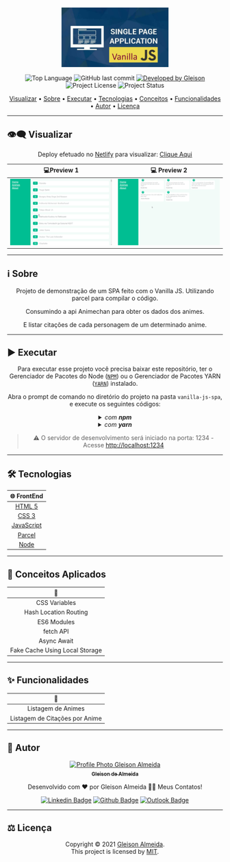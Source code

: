 <p align="center">
  <img alt="Project Logo" src=".github/logo.jpg" width="250px"/>
</p>

<p align="center"> 
  <img alt="Top Language" src="https://img.shields.io/github/languages/top/gleisonkz/vanilla-js-spa?color=3498db&style=for-the-badge">
  <img alt="GitHub last commit" src="https://img.shields.io/github/last-commit/gleisonkz/vanilla-js-spa?color=3498db&style=for-the-badge&label=Ultimo%20Commit">   
  <a href="https://github.com/gleisonkz">
    <img alt="Developed by Gleison" src="https://img.shields.io/badge/Developer-Gleison-%3498db?color=3498db&style=for-the-badge&label=Desenvolvedor">
  </a>  
  <img alt="Project License" src="https://img.shields.io/apm/l/vim-mode?style=for-the-badge&label=licen%C3%A7a"/>   
   <img alt="Project Status" src="https://img.shields.io/badge/Concluído-%3498db?color=3498db&style=for-the-badge&label=Status">  
  
</p>

<p align="center">
 <a href="#eye_speech_bubble-visualizar">Visualizar</a> •
 <a href="#information_source-sobre">Sobre</a> •
 <a href="#arrow_forward-executar">Executar</a> •
 <a href="#hammer_and_wrench-tecnologias">Tecnologias</a> • 
 <a href="#brain-conceitos-aplicados">Conceitos</a> •
 <a href="#sparkles-funcionalidades">Funcionalidades</a> •
 <a href="#boy-autor">Autor</a> •
 <a href="#balance_scale-licença">Licença</a>
</p>

---

## :eye_speech_bubble: **Visualizar**

<div align="center">

Deploy efetuado no [Netlify](https://www.netlify.com/) para visualizar: [Clique Aqui](https://vanilla-js-spa.netlify.app/)

|                    :computer:Preview 1                     |                    :computer: Preview 2                    |
| :--------------------------------------------------------: | :--------------------------------------------------------: |
| <kbd><img src=".github/preview-1.png" alt="Tablet"/></kbd> | <kbd><img src=".github/preview-2.png" alt="Mobile"/></kbd> |

</div>
  
---

## :information_source: Sobre

<div align="center">

Projeto de demonstração de um SPA feito com o Vanilla JS. Utilizando parcel para compilar o código.

Consumindo a api Animechan para obter os dados dos animes.

E listar citações de cada personagem de um determinado anime.

---

</div>

## :arrow_forward: **Executar**

<div align="center">

Para executar esse projeto você precisa baixar este repositório, ter o Gerenciador de Pacotes do Node ([`NPM`](https://www.npmjs.com/get-npm)) ou o Gerenciador de Pacotes YARN ([`YARN`](https://yarnpkg.com/getting-started)) instalado.

Abra o prompt de comando no diretório do projeto na pasta <code>vanilla-js-spa</code>, e execute os seguintes códigos:

<details>
  <summary><i>com <b>npm</b></i></summary>
  
  ```bash
  # Instalar dependências
  $ npm install ou npm i

# Iniciar o servidor de desenvolvimento

$ npm start

````

</details>

<details>
<summary><i>com <b>yarn</b></i></summary>

```bash
# Instalar dependências
$ yarn install

# Iniciar o servidor de desenvolvimento
$ yarn start

````

</details>

> ⚠️ O servidor de desenvolvimento será iniciado na porta: 1234 - Acesse <http://localhost:1234>

</div>

---

## :hammer_and_wrench: **Tecnologias**

<div align="center">

|                    :globe_with_meridians: FrontEnd                    |
| :-------------------------------------------------------------------: |
|      [HTML 5](https://developer.mozilla.org/en-US/docs/Web/HTML)      |
|       [CSS 3](https://developer.mozilla.org/en-US/docs/Web/CSS)       |
| [JavaScript](https://developer.mozilla.org/en-US/docs/Web/JavaScript) |
|                    [Parcel](https://parceljs.org/)                    |
|                    [Node](https://nodejs.org/en/)                     |

</div>

---

## :brain: **Conceitos Aplicados**

<div align="center">

|        :page_facing_up:        |
| :----------------------------: |
|         CSS Variables          |
|     Hash Location Routing      |
|          ES6 Modules           |
|           fetch API            |
|          Async Await           |
| Fake Cache Using Local Storage |

</div>

---

## :sparkles: **Funcionalidades**

<div align="center">

|        :page_facing_up:        |
| :----------------------------: |
|       Listagem de Animes       |
| Listagem de Citações por Anime |

</div>

---

## :boy: **Autor**

<div align="center">

<a href="https://github.com/gleisonkz">
 <img src="https://avatars1.githubusercontent.com/u/9919?s=200&v=4" width="100px;" alt="Profile Photo Gleison Almeida"/>
 <br/>
 <sub><b>Gleison de Almeida</b></sub>
</a>

Desenvolvido com ❤️ por Gleison Almeida 👋🏽 Meus Contatos!

[![Linkedin Badge](https://img.shields.io/badge/-Gleison-blue?style=flat-square&logo=Linkedin&logoColor=white)](https://www.linkedin.com/in/gleison-ribeiro-a65257119)
[![Github Badge](https://img.shields.io/badge/-Gleison-000?style=flat-square&logo=Github&logoColor=white)](https://github.com/gleisonkz)
[![Outlook Badge](https://img.shields.io/badge/-Gleison-0078d4?style=flat-square&logo=microsoft-outlook&logoColor=white)](mailto:gleisonsubzerokz@gmail.com)

</div>

---

## :balance_scale: **Licença**

<div align="center">

Copyright © 2021 [Gleison Almeida](https://github.com/gleisonkz).<br />
This project is licensed by [MIT](./LICENSE).

</div>
